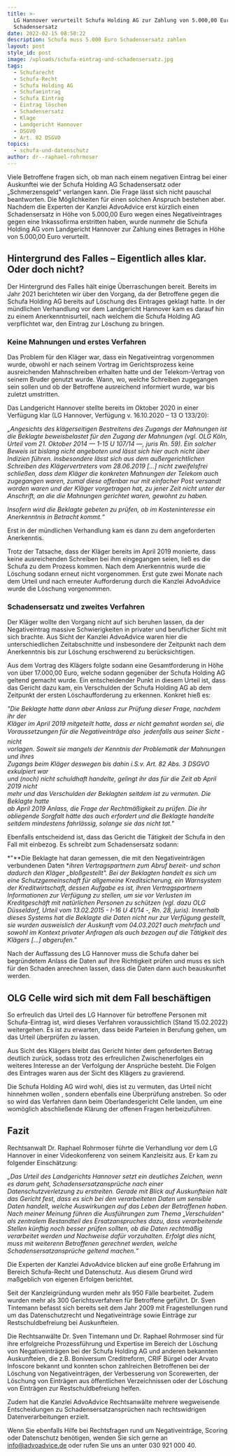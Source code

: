 ```yaml
---
title: >-
  LG Hannover verurteilt Schufa Holding AG zur Zahlung von 5.000,00 Euro
  Schadensersatz
date: 2022-02-15 08:50:22
description: Schufa muss 5.000 Euro Schadensersatz zahlen
layout: post
style_id: post
image: /uploads/schufa-eintrag-und-schadensersatz.jpg
tags:
  - Schufarecht
  - Schufa-Recht
  - Schufa Holding AG
  - Schufaeintrag
  - Schufa Eintrag
  - Eintrag löschen
  - Schadensersatz
  - Klage
  - Landgericht Hannover
  - DSGVO
  - Art. 82 DSGVO
topics:
  - schufa-und-datenschutz
author: dr--raphael-rohrmoser
---
```

Viele Betroffene fragen sich, ob man nach einem negativen Eintrag bei einer Auskunftei wie der Schufa Holding AG Schadensersatz oder „Schmerzensgeld“ verlangen kann. Die Frage lässt sich nicht pauschal beantworten. Die Möglichkeiten für einen solchen Anspruch bestehen aber. Nachdem die Experten der Kanzlei AdvoAdvice erst kürzlich einen Schadensersatz in Höhe von 5.000,00 Euro wegen eines Negativeintrages gegen eine Inkassofirma erstritten haben, wurde nunmehr die Schufa Holding AG vom Landgericht Hannover zur Zahlung eines Betrages in Höhe von 5.000,00 Euro verurteilt.

## **Hintergrund des Falles – Eigentlich alles klar. Oder doch nicht?**

Der Hintergrund des Falles hält einige Überraschungen bereit. Bereits im Jahr 2021 berichteten wir über den Vorgang, da der Betroffene gegen die Schufa Holding AG bereits auf Löschung des Eintrages geklagt hatte. In der mündlichen Verhandlung vor dem Landgericht Hannover kam es darauf hin zu einem Anerkenntnisurteil, nach welchem die Schufa Holding AG verpflichtet war, den Eintrag zur Löschung zu bringen.

### **Keine Mahnungen und erstes Verfahren**

Das Problem für den Kläger war, dass ein Negativeintrag vorgenommen wurde, obwohl er nach seinem Vortrag im Gerichtsprozess keine ausreichenden Mahnschreiben erhalten hatte und der Telekom-Vertrag von seinem Bruder genutzt wurde. Wann, wo, welche Schreiben zugegangen sein sollen und ob der Betroffene ausreichend informiert wurde, war bis zuletzt umstritten.

Das Landgericht Hannover stellte bereits im Oktober 2020 in einer Verfügung klar (LG Hannover, Verfügung v. 16.10.2020 – 13 O 133/20):

*„Angesichts des klägerseitigen Bestreitens des Zugangs der Mahnungen ist die Beklagte beweisbelastet für den Zugang der Mahnungen (vgl. OLG Köln, Urteil vom 21. Oktober 2014 — 1-15 U 107/14 —, juris Rn. 59). Ein solcher Beweis ist bislang nicht angeboten und lässt sich hier auch nicht über lndizien führen. lnsbesondere lässt sich aus dem au&szlig;ergerichtlichen Schreiben des Klägervertreters vom 28.06.2019 \[…\]* *nicht zweifelsfrei schlie&szlig;en, dass dem Kläger die konkreten Mahnungen der Telekom auch zugegangen waren, zumal diese offenbar nur mit einfacher Post versandt worden waren und der Kläger vorgetragen hat, zu jener Zeit nicht unter der Anschrift, an die die Mahnungen gerichtet waren, gewohnt zu haben.*

*lnsofern wird die Beklagte gebeten zu prüfen, ob im Kosteninteresse ein Anerkenntnis in Betracht kommt.“*

Erst in der mündlichen Verhandlung kam es dann zu dem angeforderten Anerkenntis.

Trotz der Tatsache, dass der Kläger bereits im April 2019 monierte, dass keine ausreichenden Schreiben bei ihm eingegangen seien, lie&szlig; es die Schufa zu dem Prozess kommen. Nach dem Anerkenntnis wurde die Löschung sodann erneut nicht vorgenommen. Erst gute zwei Monate nach dem Urteil und nach erneuter Aufforderung durch die Kanzlei AdvoAdvice wurde die Löschung vorgenommen.

### **Schadensersatz und zweites Verfahren**

Der Kläger wollte den Vorgang nicht auf sich beruhen lassen, da der Negativeintrag massive Schwierigkeiten in privater und beruflicher Sicht mit sich brachte. Aus Sicht der Kanzlei AdvoAdvice waren hier die unterschiedlichen Zeitabschnitte und insbesondere der Zeitpunkt nach dem Anerkenntnis bis zur Löschung erschwerend zu berücksichtigen.

Aus dem Vortrag des Klägers folgte sodann eine Gesamtforderung in Höhe von über 17.000,00 Euro, welche sodann gegenüber der Schufa Holding AG geltend gemacht wurde. Ein entscheidender Punkt in diesem Urteil ist, dass das Gericht dazu kam, ein Verschulden der Schufa Holding AG ab dem Zeitpunkt der ersten Löschaufforderung zu erkennen. Konkret hie&szlig; es:

*"Die Beklagte hatte dann aber Anlass zur Prüfung dieser Frage, nachdem ihr der<br>Kläger im April 2019 mitgeteilt hatte, dass er nicht gemahnt worden sei, die Voraussetzungen für die Negativeinträge also  jedenfalls aus seiner Sicht - nicht<br>vorlagen. Soweit sie mangels der Kenntnis der Problematik der Mahnungen und ihres<br>Zugangs beim Kläger deswegen bis dahin i.S.v. Art. 82 Abs. 3 DSGVO exkulpiert war<br>und (noch) nicht schuldhaft handelte, gelingt ihr das für die Zeit ab April 2019 nicht<br>mehr und das Verschulden der Beklagten seitdem ist zu vermuten. Die Beklagte hatte<br>ab April 2019 Anlass, die Frage der Rechtmä&szlig;igkeit zu prüfen. Die ihr&nbsp; obliegende Sorgfalt hätte das auch erfordert und die Beklagte handelte seitdem mindestens fahrlässig, solange sie das nicht tat."*

Ebenfalls entscheidend ist, dass das Gericht die Tätigkeit der Schufa in den Fall mit einbezog. Es schreibt zum Schadensersatz sodann:

*"**Die Beklagte hat daran gemessen, die mit den Negativeinträgen verbundenen Daten&nbsp;**ihren Vertragspartnern zum Abruf bereit- und schon dadurch den Kläger „blo&szlig;gestellt". Bei der Beklagten handelt es sich um eine Schutzgemeinschaft für allgemeine Kreditsicherung, ein Warnsystem der Kreditwirtschaft, dessen Aufgabe es ist, ihren Vertragspartnern Informationen zur Verfügung zu stellen, um sie vor Verlusten im Kreditgeschäft mit natürlichen Personen zu schützen (vgl. dazu OLG Düsseldorf, Urteil vom 13.02.2015 - I-16 U 41/14 -, Rn. 28, juris). Innerhalb dieses Systems hat die Beklagte die Daten nicht nur zur Verfügung gestellt, sie wurden ausweislich der Auskunft vom 04.03.2021 auch mehrfach und sowohl im Kontext privater Anfragen als auch bezogen auf die Tätigkeit des Klägers \[...\] abgerufen."*

Nach der Auffassung des LG Hannover muss die Schufa daher bei begründetem Anlass die Daten auf ihre Richtigkeit prüfen und muss es sich für den Schaden anrechnen lassen, dass die Daten dann auch beauskunftet werden.

## **OLG Celle wird sich mit dem Fall beschäftigen**

So erfreulich das Urteil des LG Hannover für betroffene Personen mit Schufa-Eintrag ist, wird dieses Verfahren voraussichtlich (Stand 15.02.2022) weitergehen. Es ist zu erwarten, dass beide Parteien in Berufung gehen, um das Urteil überprüfen zu lassen.

Aus Sicht des Klägers bleibt das Gericht hinter dem geforderten Betrag deutlich zurück, sodass trotz des erfreulichen Zwischenerfolges ein weiteres Interesse an der Verfolgung der Ansprüche besteht. Die Folgen des Eintrages waren aus der Sicht des Klägers zu gravierend.

Die Schufa Holding AG wird wohl, dies ist zu vermuten, das Urteil nicht hinnehmen wollen , sondern ebenfalls eine Überprüfung anstreben. So oder so wird das Verfahren dann beim Oberlandesgericht Celle landen, um eine womöglich abschlie&szlig;ende Klärung der offenen Fragen herbeizuführen.

## **Fazit**

Rechtsanwalt Dr. Raphael Rohrmoser führte die Verhandlung vor dem LG Hannover in einer Videokonferenz von seinem Kanzleisitz aus. Er kam zu folgender Einschätzung:

*„Das Urteil des Landgerichts Hannover setzt ein deutliches Zeichen, wenn es darum geht, Schadensersatzansprüche nach einer Datenschutzverletzung zu erstreiten. Gerade mit Blick auf Auskunfteien hält das Gericht fest, dass es sich bei den verarbeiteten Daten um sensible Daten handelt, welche Auswirkungen auf das Leben der Betroffenen haben. Nach meiner Meinung führen die Ausführungen zum Thema „Verschulden“ als zentralem Bestandteil des Ersatzanspruches dazu, dass verarbeitende Stellen künftig noch besser prüfen sollten, ob die Daten rechtmä&szlig;ig verarbeitet werden und Nachweise dafür vorzuhalten. Erfolgt dies nicht, muss mit weiterenn Betroffenen gerechnet werden, welche Schadensersatzansprüche geltend machen.“*

Die Experten der Kanzlei AdvoAdvice blicken auf eine gro&szlig;e Erfahrung im Bereich Schufa-Recht und Datenschutz. Aus diesem Grund wird ma&szlig;geblich von eigenen Erfolgen berichtet.

Seit der Kanzleigründung wurden mehr als 950 Fälle bearbeitet. Zudem wurden mehr als 300 Gerichtsverfahren für Betroffene geführt. Dr. Sven Tintemann befasst sich bereits seit dem Jahr 2009 mit Fragestellungen rund um das Datenschutzrecht und Negativeinträge sowie Einträge zur Restschuldbefreiung bei Auskunfteien.

Die Rechtsanwälte Dr. Sven Tintemann und Dr. Raphael Rohrmoser sind für ihre erfolgreiche Prozessführung und Expertise im Bereich der Löschung von Negativeinträgen bei der Schufa Holding AG und anderen bekannten Auskunfteien, die z.B. Boniversum Creditreform, CRIF Bürgel oder Arvato Infoscore bekannt und konnten schon zahlreichen Betroffenen bei der Löschung von Negativeinträgen, der Verbesserung von Scorewerten, der Löschung von Einträgen aus öffentlichen Verzeichnissen oder der Löschung von Einträgen zur Restschuldbefreiung helfen.

Zudem hat die Kanzlei AdvoAdvice Rechtsanwälte mehrere wegweisende Entscheidungen zu Schadensersatzansprüchen nach rechtswidrigen Datenverarbeitungen erzielt.

Wenn Sie ebenfalls Hilfe bei Rechtsfragen rund um Negativeinträge, Scoring oder Datenschutz benötigen, wenden Sie sich gerne an info@advoadvice.de oder rufen Sie uns an unter 030 921 000 40.

